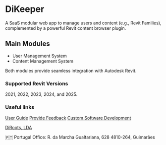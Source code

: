 # DiKeeper
A SaaS modular web app to manage users and content (e.g., Revit Families), complemented by a powerful Revit content browser plugin.

## Main Modules
- User Management System
- Content Management System

Both modules provide seamless integration with Autodesk Revit.

### Supported Revit Versions
2021, 2022, 2023, 2024, and 2025.

### Useful links
[User Guide](https://docs.dikeeper.com/)
[Provide Feedback](https://diroots.com/contact-us/?utm_source=DiKeeper&utm_medium=App-Description&utm_campaign=DiKeeper)
[Custom Software Development](https://diroots.com/custom-software-development/?utm_source=DiKeeper&utm_medium=App-Description&utm_campaign=DiKeeper)

[DiRoots, LDA](https://diroots.com/?utm_source=DiKeeper&utm_medium=App-Description&utm_campaign=DiKeeper) 

🇵🇹 Portugal Office:
R. da Marcha Gualtariana, 628
4810-264, Guimarães
